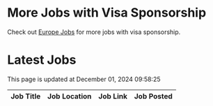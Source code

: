 # More Jobs with Visa Sponsorship

Check out [Europe Jobs](https://github.com/sureshparimi/europejobs#latest-jobs) for more jobs with visa sponsorship.

# Latest Jobs

This page is updated at December 01, 2024 09:58:25

| Job Title | Job Location | Job Link | Job Posted |
| --- | --- | --- | --- |
